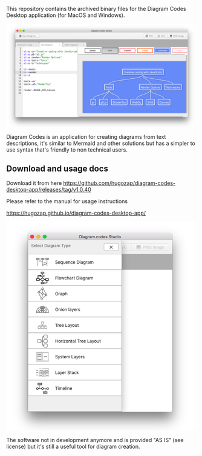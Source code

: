 This repository contains the archived binary files for the Diagram Codes Desktop application (for MacOS and Windows).

![diagram codes UI](docs/img/themes.png)

Diagram Codes is an application for creating diagrams from text descriptions, it's similar to Mermaid and other solutions but has a simpler to use syntax that's friendly to non technical users.


## Download and usage docs

Download it from here https://github.com/hugozap/diagram-codes-desktop-app/releases/tag/v1.0.40

Please refer to the manual for usage instructions

https://hugozap.github.io/diagram-codes-desktop-app/

![diagram codes UI](docs/img/diagram-type-list.png)

The software not in development anymore and is provided "AS IS" (see license) but it's still a useful tool for diagram creation.


